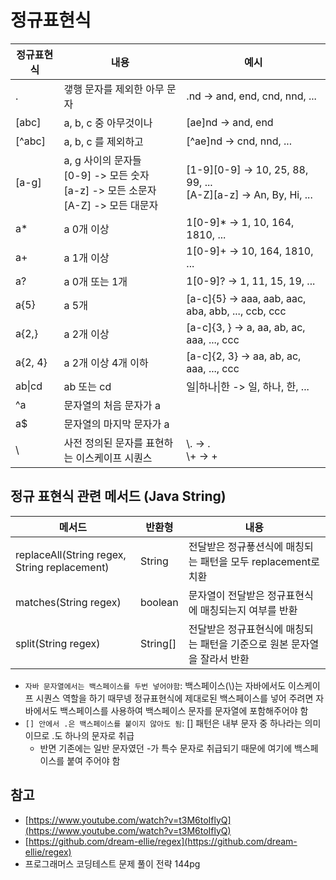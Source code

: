 # 정규표현식

|정규표현식|내용|예시|
|---|---|---|
|.|갷행 문자를 제외한 아무 문자|.nd -> and, end, cnd, nnd, ...|
|\[abc]|a, b, c 중 아무것이나|\[ae]nd -> and, end|
|\[^abc]|a, b, c 를 제외하고|\[^ae]nd -> cnd, nnd, ...|
|\[a-g]|a, g 사이의 문자들 </br>\[0-9] -> 모든 숫자 </br>\[a-z] -> 모든 소문자 </br>\[A-Z] -> 모든 대문자|\[1-9]\[0-9] -> 10, 25, 88, 99, ... </br>\[A-Z]\[a-z] -> An, By, Hi, ...|
|a\*|a 0개 이상|1\[0-9]\* -> 1, 10, 164, 1810, ...|
|a+|a 1개 이상|1\[0-9]+ -> 10, 164, 1810, ...|
|a?|a 0개 또는 1개|1\[0-9]? -> 1, 11, 15, 19, ...|
|a{5}|a 5개|\[a-c]{5} -> aaa, aab, aac, aba, abb, ..., ccb, ccc|
|a{2,}|a 2개 이상|\[a-c]{3, } -> a, aa, ab, ac, aaa, ..., ccc|
|a{2, 4}|a 2개 이상 4개 이하|\[a-c]{2, 3} -> aa, ab, ac, aaa, ..., ccc|
|ab\|cd|ab 또는 cd|일\|하나\|한 -> 일, 하나, 한, ...|
|^a|문자열의 처음 문자가 a||
|a$|문자열의 마지막 문자가 a||
|\\ | 사전 정의된 문자를 표현하는 이스케이프 시퀀스|\\. -> . </br>\\+ -> +|

## 정규 표현식 관련 메서드 (Java String)

|메서드|반환형|내용|
|---|---|---|
|replaceAll(String regex, String replacement)|String|전달받은 정규푷션식에 매칭되는 패턴을 모두 replacement로 치환|
|matches(String regex)|boolean|문자열이 전달받은 정규표현식에 매칭되는지 여부를 반환|
|split(String regex)|String\[]|전달받은 정규표현식에 매칭되는 패턴을 기준으로 원본 문자열을 잘라서 반환|

- `자바 문자열에서는 백스페이스를 두번 넣어야함`: 백스페이스(\\)는 자바에서도 이스케이프 시퀀스 역할을 하기 때무넹 정규표현식에 제대로된 백스페이스를 넣어 주려면 자바에서도 백스페이스를 사용하여 백스페이스 문자를 문자열에 포함해주어야 함
- `[] 안에서 .은 백스페이스를 붙이지 않아도 됨`: \[] 패턴은 내부 문자 중 하나라는 의미이므로 .도 하나의 문자로 취급
  - 반면 기존에는 일반 문자였던 -가 특수 문자로 취급되기 때문에 여기에 백스페이스를 붙여 주어야 함

## 참고

- [https://www.youtube.com/watch?v=t3M6toIflyQ](https://www.youtube.com/watch?v=t3M6toIflyQ)
- [https://github.com/dream-ellie/regex](https://github.com/dream-ellie/regex)
- 프로그래머스 코딩테스트 문제 풀이 전략 144pg
